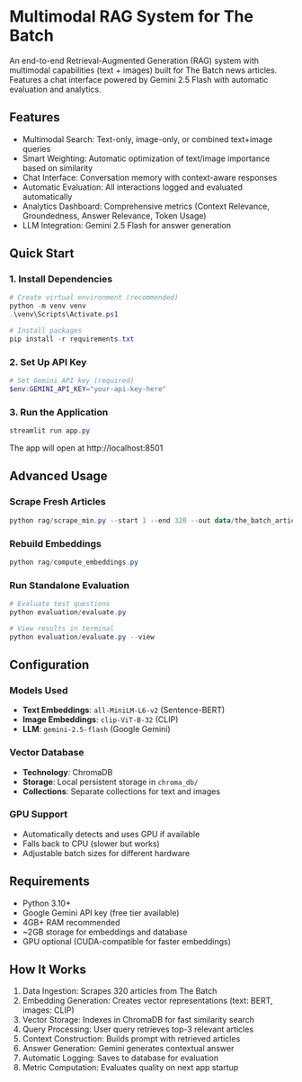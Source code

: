 # Multimodal RAG System for The Batch

An end-to-end Retrieval-Augmented Generation (RAG) system with multimodal capabilities (text + images) built for The Batch news articles. Features a chat interface powered by Gemini 2.5 Flash with automatic evaluation and analytics.

## Features

- Multimodal Search: Text-only, image-only, or combined text+image queries
- Smart Weighting: Automatic optimization of text/image importance based on similarity
- Chat Interface: Conversation memory with context-aware responses
- Automatic Evaluation: All interactions logged and evaluated automatically
- Analytics Dashboard: Comprehensive metrics (Context Relevance, Groundedness, Answer Relevance, Token Usage)
- LLM Integration: Gemini 2.5 Flash for answer generation

## Quick Start

### 1. Install Dependencies

```powershell
# Create virtual environment (recommended)
python -m venv venv
.\venv\Scripts\Activate.ps1

# Install packages
pip install -r requirements.txt
```

### 2. Set Up API Key

```powershell
# Set Gemini API key (required)
$env:GEMINI_API_KEY="your-api-key-here"
```

### 3. Run the Application

```powershell
streamlit run app.py
```

The app will open at http://localhost:8501

## Advanced Usage

### Scrape Fresh Articles
```powershell
python rag/scrape_min.py --start 1 --end 320 --out data/the_batch_articles_min.json --delay 0.5
```

### Rebuild Embeddings
```powershell
python rag/compute_embeddings.py
```

### Run Standalone Evaluation
```powershell
# Evaluate test questions
python evaluation/evaluate.py

# View results in terminal
python evaluation/evaluate.py --view
```

## Configuration

### Models Used
- **Text Embeddings**: `all-MiniLM-L6-v2` (Sentence-BERT)
- **Image Embeddings**: `clip-ViT-B-32` (CLIP)
- **LLM**: `gemini-2.5-flash` (Google Gemini)

### Vector Database
- **Technology**: ChromaDB
- **Storage**: Local persistent storage in `chroma_db/`
- **Collections**: Separate collections for text and images

### GPU Support
- Automatically detects and uses GPU if available
- Falls back to CPU (slower but works)
- Adjustable batch sizes for different hardware

## Requirements

- Python 3.10+
- Google Gemini API key (free tier available)
- 4GB+ RAM recommended
- ~2GB storage for embeddings and database
- GPU optional (CUDA-compatible for faster embeddings)

## How It Works

1. Data Ingestion: Scrapes 320 articles from The Batch
2. Embedding Generation: Creates vector representations (text: BERT, images: CLIP)
3. Vector Storage: Indexes in ChromaDB for fast similarity search
4. Query Processing: User query retrieves top-3 relevant articles
5. Context Construction: Builds prompt with retrieved articles
6. Answer Generation: Gemini generates contextual answer
7. Automatic Logging: Saves to database for evaluation
8. Metric Computation: Evaluates quality on next app startup
